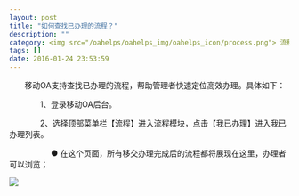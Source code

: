 ```yaml
---
layout: post
title: "如何查找已办理的流程？"
description: ""
category: <img src="/oahelps/oahelps_img/oahelps_icon/process.png"> 流程审批与管理
tags: []
date: 2016-01-24 23:53:59
---
```

&#160; &#160; &#160; &#160;移动OA支持查找已办理的流程，帮助管理者快速定位高效办理。具体如下：

&#160; &#160; &#160; &#160;&#160; &#160; &#160; &#160;1、登录移动OA后台。

&#160; &#160; &#160; &#160;&#160; &#160; &#160; &#160;2、选择顶部菜单栏【流程】进入流程模块，点击【我已办理】进入我已办理列表。

&#160; &#160; &#160; &#160;&#160; &#160; &#160; &#160; &#160; &#160; ● 在这个页面，所有移交办理完成后的流程都将展现在这里，办理者可以浏览；

![](../../../../../../../../oahelps_img/liucheng_9.png)
